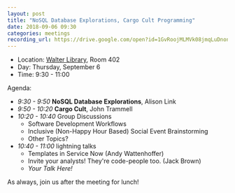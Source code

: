 ```yaml
---
layout: post
title: "NoSQL Database Explorations, Cargo Cult Programming"
date: 2018-09-06 09:30
categories: meetings
recording_url: https://drive.google.com/open?id=1GvRoojMLMVk08jmqLuDnonwyira1hmNi
---
```


- Location: [Walter Library](http://campusmaps.umn.edu/walter-library), Room 402
- Day: Thursday, September 6
- Time: 9:30 - 11:00

Agenda:

- *9:30 - 9:50* **NoSQL Database Explorations**, Alison Link
- *9:50 - 10:20* **Cargo Cult**, John Trammell
- *10:20 - 10:40* Group Discussions
  - Software Development Workflows
  - Inclusive (Non-Happy Hour Based) Social Event Brainstorming
  - Other Topics?
- *10:40 - 11:00* lightning talks
  - Templates in Service Now (Andy Wattenhoffer)
  - Invite your analysts!  They're code-people too.  (Jack Brown)
  - _Your Talk Here!_

As always, join us after the meeting for lunch!
